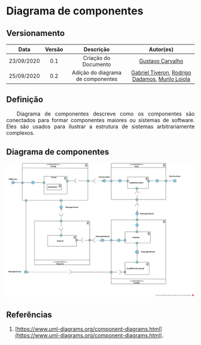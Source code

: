 # Diagrama de componentes
## Versionamento
| Data | Versão | Descrição | Autor(es) |
|:----:|:------:|:---------:|:---------:|
| 23/09/2020 | 0.1 | Criação do Documento | [Gustavo Carvalho](https://github.com/gustavocarvalho1002) |
| 25/09/2020 | 0.2 | Adição do diagrama de componentes | [Gabriel Tiveron](https://github.com/GabrielTiveron), [Rodrigo Dadamos](https://github.com/Rdadamos), [Murilo Loiola](https://github.com/murilo-dan) |

## Definição

<p align="justify">&emsp;&emsp;Diagrama de componentes descreve como os componentes são conectados para formar componentes maiores ou sistemas de software. Eles são usados ​​para ilustrar a estrutura de sistemas arbitrariamente complexos.</p>

## Diagrama de componentes

[![diagrama_de_componente](./img/diagrama_de_componente.jpg)](./img/diagrama_de_componente.jpg)

## Referências

1. [https://www.uml-diagrams.org/component-diagrams.html](https://www.uml-diagrams.org/component-diagrams.html).